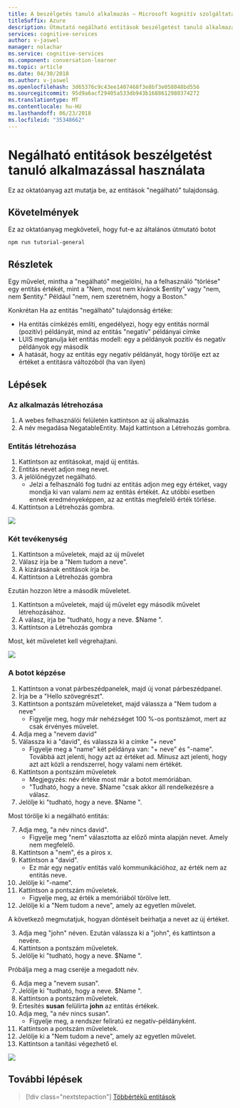 ```yaml
---
title: A beszélgetés tanuló alkalmazás – Microsoft kognitív szolgáltatások negálható entitások használata |} Microsoft Docs
titleSuffix: Azure
description: Útmutató negálható entitások beszélgetést tanuló alkalmazással.
services: cognitive-services
author: v-jaswel
manager: nolachar
ms.service: cognitive-services
ms.component: conversation-learner
ms.topic: article
ms.date: 04/30/2018
ms.author: v-jaswel
ms.openlocfilehash: 3d65376c9c43ee1407468f3e8bf3e058048bd556
ms.sourcegitcommit: 95d9a6acf29405a533db943b1688612980374272
ms.translationtype: MT
ms.contentlocale: hu-HU
ms.lasthandoff: 06/23/2018
ms.locfileid: "35348662"
---
```

# <a name="how-to-use-negatable-entities-with-a-conversation-learner-application"></a>Negálható entitások beszélgetést tanuló alkalmazással használata

Ez az oktatóanyag azt mutatja be, az entitások "negálható" tulajdonság.

## <a name="requirements"></a>Követelmények
Ez az oktatóanyag megköveteli, hogy fut-e az általános útmutató botot

    npm run tutorial-general

## <a name="details"></a>Részletek
Egy művelet, mintha a "negálható" megjelölni, ha a felhasználó "törlése" egy entitás értékét, mint a "Nem, most nem kívánok $entity" vagy "nem, nem $entity." Például "nem, nem szeretném, hogy a Boston."

Konkrétan Ha az entitás "negálható" tulajdonság értéke:

- Ha entitás címkézés említi, engedélyezi, hogy egy entitás normál (pozitív) példányát, mind az entitás "negatív" példányai címke
- LUIS megtanulja két entitás modell: egy a példányok pozitív és negatív példányok egy második
- A hatását, hogy az entitás egy negatív példányát, hogy törölje ezt az értéket a entitásra változóból (ha van ilyen)

## <a name="steps"></a>Lépések

### <a name="create-the-application"></a>Az alkalmazás létrehozása

1. A webes felhasználói felületén kattintson az új alkalmazás
2. A név megadása NegatableEntity. Majd kattintson a Létrehozás gombra.

### <a name="create-an-entity"></a>Entitás létrehozása

1. Kattintson az entitásokat, majd új entitás.
2. Entitás nevét adjon meg nevet.
3. A jelölőnégyzet negálható.
    - Jelzi a felhasználó fog tudni az entitás adjon meg egy értéket, vagy mondja ki van valami *nem* az entitás értékét. Az utóbbi esetben ennek eredményeképpen, az az entitás megfelelő érték törlése.
3. Kattintson a Létrehozás gombra.

![](../media/tutorial5_entities.PNG)

### <a name="create-two-actions"></a>Két tevékenység

1. Kattintson a műveletek, majd az új művelet
2. Válasz írja be a "Nem tudom a neve".
3. A kizárásának entitások írja be.
3. Kattintson a Létrehozás gombra

Ezután hozzon létre a második műveletet.

1. Kattintson a műveletek, majd új művelet egy második művelet létrehozásához.
3. A válasz, írja be "tudható, hogy a neve. $Name ".
4. Kattintson a Létrehozás gombra

Most, két műveletet kell végrehajtani.

![](../media/tutorial5_actions.PNG)

### <a name="train-the-bot"></a>A botot képzése

1. Kattintson a vonat párbeszédpanelek, majd új vonat párbeszédpanel.
2. Írja be a "Hello szövegrészt".
3. Kattintson a pontszám műveleteket, majd válassza a "Nem tudom a neve"
    - Figyelje meg, hogy már nehézséget 100 %-os pontszámot, mert az csak érvényes művelet.
2. Adja meg a "nevem david"
3. Válassza ki a "david", és válassza ki a címke "+ neve"
    - Figyelje meg a "name" két példánya van: "+ neve" és "-name".  Továbbá azt jelenti, hogy azt az értéket ad. Mínusz azt jelenti, hogy azt azt közli a rendszerrel, hogy valami nem értékét.
5. Kattintson a pontszám műveletek
    - Megjegyzés: név értéke most már a botot memóriában.
    - "Tudható, hogy a neve. $Name "csak akkor áll rendelkezésre a válasz. 
6. Jelölje ki "tudható, hogy a neve. $Name ".

Most törölje ki a negálható entitás:

7. Adja meg, "a név nincs david".
    - Figyelje meg "nem" választotta az előző minta alapján nevet. Amely nem megfelelő.
2. Kattintson a "nem", és a piros x. 
3. Kattintson a "david".
    - Ez már egy negatív entitás való kommunikációhoz, az érték nem az entitás neve.
2. Jelölje ki "-name".
3. Kattintson a pontszám műveletek.
    - Figyelje meg, az érték a memóriából törölve lett.
2. Jelölje ki a "Nem tudom a neve", amely az egyetlen művelet.

A következő megmutatjuk, hogyan döntéseit beírhatja a nevet az új értéket.

3. Adja meg "john" néven. Ezután válassza ki a "john", és kattintson a nevére.
4. Kattintson a pontszám műveletek.
5. Jelölje ki "tudható, hogy a neve. $Name ".

Próbálja meg a mag cseréje a megadott név.

6. Adja meg a "nevem susan".
7. Jelölje ki "tudható, hogy a neve. $Name ".
7. Kattintson a pontszám műveletek.
8. Értesítés **susan** felülírta **john** az entitás értékek.
9. Adja meg, "a név nincs susan".
    - Figyelje meg, a rendszer feliratú ez negatív-példányként.
2. Kattintson a pontszám műveletek.
3. Jelölje ki a "Nem tudom a neve", amely az egyetlen művelet.
7. Kattintson a tanítási végezhető el.

![](../media/tutorial5_dialogs.PNG)

## <a name="next-steps"></a>További lépések

> [!div class="nextstepaction"]
> [Többértékű entitások](./6-multi-value-entities.md)
